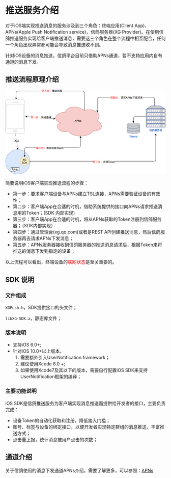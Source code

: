 # 推送服务介绍

对于iOS端实现推送消息的服务涉及到三个角色：终端应用(Client App)，APNs(Apple Push Notification service)，信鸽服务器(XG Provider)。在使用信鸽推送服务实现给客户端推送消息，需要这三个角色在整个流程中相互配合，任何一个角色出现异常都可能会导致消息推送收不到。

针对iOS设备的消息推送，信鸽平台目前只借助APNs通道，暂不支持应用内自有通道的消息下发。



## 推送流程原理介绍

![](/assets/iOSPushMap.jpg)

简要说明iOS客户端实现推送流程的步骤：

- 第一步：要求客户端设备与APNs建立TSL连接，APNs需要验证设备的有效性；
- 第二步：客户端App在合适的时机，借助系统提供的接口向APNs请求推送消息用的Token；(SDK 内部实现)
- 第三步：客户端App在合适的时机，将从APNs获取的Token注册到信鸽服务器；（SDK内部实现）
- 第四步：通过管理台(xg.qq.com)或者是REST API创建推送消息，然后信鸽服务器再去请求APNs下发消息；
- 第五步：APNs服务器接收到信鸽服务器的推送消息请求后，根据Token来将推送的消息下发到指定的设备；

以上流程可以看出，终端设备的<font color=##FF0000>联网状态</font>是至关重要的。



## SDK 说明

### 文件组成

```XGPush.h```，SDK提供接口的头文件；

```libXG-SDK.a```，静态库文件；



### 版本说明

- 支持iOS 6.0+;
- 针对iOS 10.0+以上版本，
  1. 需要额外引入UserNotification.framework；
  2. 建议使用Xcode 8.0 +;
  3. 如果使用Xcode7及其以下的版本，需要自行配置iOS SDK来支持UserNotification框架的编译；



### 主要功能说明

iOS SDK是信鸽推送服务为客户端实现消息推送而提供给开发者的接口，主要负责完成：

- 设备Token的自动化获取和注册，降低接入门槛；
- 账号、标签与设备的绑定接口，以便开发者实现特定群组的消息推送，丰富推送方式；
- 点击量上报，统计消息被用户点击的次数；



## 通道介绍

关于信鸽使用的消息下发通道APNs介绍，需要了解更多，可以参照：<a href="https://developer.apple.com/library/content/documentation/NetworkingInternet/Conceptual/RemoteNotificationsPG/APNSOverview.html#//apple_ref/doc/uid/TP40008194-CH8-SW1">APNs </a>